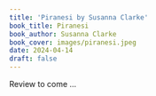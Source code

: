 ```yaml
---
title: 'Piranesi by Susanna Clarke'
book_title: Piranesi
book_author: Susanna Clarke
book_cover: images/piranesi.jpeg
date: 2024-04-14
draft: false
---
```


Review to come ...